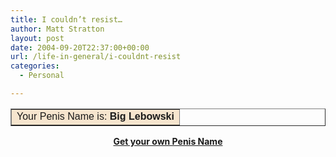 ```yaml
---
title: I couldn’t resist…
author: Matt Stratton
layout: post
date: 2004-09-20T22:37:00+00:00
url: /life-in-general/i-couldnt-resist
categories:
  - Personal

---
```

<table align="center" border="1" cellspacing="0" cellpadding="2">
  <tr>
    <td align="left" bgcolor="#F6E5CE">
      <font face="Verdana, Arial, Helvetica, sans-serif">Your Penis Name is: <b>Big Lebowski</b><br /></font>
    </td>
  </tr>
</table>

<div align="center">
  <a href="http://www.blogthings.com/penisname.html"><b>Get your own Penis Name</b></a>
</div>